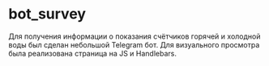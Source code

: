 # bot_survey

Для получения информации о показания счётчиков горячей и холодной воды был сделан небольшой Telegram бот.
Для визуального просмотра была реализована страница на JS и Handlebars.
